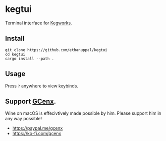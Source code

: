# kegtui

Terminal interface for [Kegworks][kegworks].

## Install

```
git clone https://github.com/ethanuppal/kegtui
cd kegtui
cargo install --path .
```

## Usage

Press `?` anywhere to view keybinds.

## Support [GCenx](https://github.com/Gcenx).

Wine on macOS is effecivtively made possible by him.
Please support him in any way possible!

- https://paypal.me/gcenx
- https://ko-fi.com/gcenx

[kegworks]: https://github.com/Kegworks-App/Kegworks
